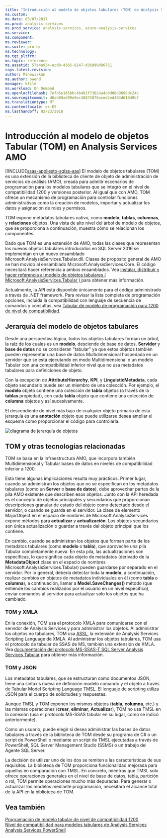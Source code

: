 ```yaml
---
title: "Introducción al modelo de objetos tabulares (TOM) de Analysis Services AMO | Documentos de Microsoft"
ms.custom: 
ms.date: 03/07/2017
ms.prod: analysis-services
ms.prod_service: analysis-services, azure-analysis-services
ms.service: 
ms.component: 
ms.reviewer: 
ms.suite: pro-bi
ms.technology: 
ms.tgt_pltfrm: 
ms.topic: reference
ms.assetid: 57a4a934-ecd0-4365-8147-d36899d86751
caps.latest.revision: 
author: Minewiskan
ms.author: owend
manager: kfile
ms.workload: On Demand
ms.openlocfilehash: 7efb5e145bbc4b481f73624a4c0d08d9698dc24c
ms.sourcegitcommit: d8ab09ad99e9ec30875076acee2ed303d61049b7
ms.translationtype: MT
ms.contentlocale: es-ES
ms.lasthandoff: 02/23/2018
---
```

# <a name="introduction-to-the-tabular-object-model-tom-in-analysis-services-amo"></a>Introducción al modelo de objetos Tabular (TOM) en Analysis Services AMO
[!INCLUDE[ssas-appliesto-sqlas-aas](../../includes/ssas-appliesto-sqlas-aas.md)]
El modelo de objetos tabulares (TOM) es una extensión de la biblioteca de cliente de objeto de administración de servicios de análisis (AMO), creada para admitir escenarios de programación para los modelos tabulares que se integró en el nivel de compatibilidad 1200 y versiones posterior. Al igual que con AMO, TOM ofrece un mecanismo de programación para controlar funciones administrativas como la creación de modelos, importar y actualizar los datos y asignación de roles y permisos.  
  
TOM expone metadatos tabulares nativo, como **modelo**, **tablas**, **columnas**, y **relaciones** objetos.  Una vista de alto nivel del árbol de modelo de objetos, que se proporciona a continuación, muestra cómo se relacionan los componentes.  
  
 Dado que TOM es una extensión de AMO, todas las clases que representan los nuevos objetos tabulares introducidos en SQL Server 2016 se implementan en un nuevo ensamblado Microsoft.AnalysisServices.Tabular.dll. Clases de propósito general de AMO se han movido al ensamblado Microsoft.AnalysisServices.Core. El código necesitará hacer referencia a ambos ensamblados.
Vea [instalar, distribuir y hacer referencia al modelo de objetos tabulares &#40; Microsoft.AnalysisServices.Tabular &#41; ](../../analysis-services/tabular-model-programming-compatibility-level-1200/install-distribute-and-reference-the-tabular-object-model.md) para obtener más información.  
  
 Actualmente, la API está disponible únicamente para el código administrado a través de .NET framework. Para revisar la lista completa de programación opciones, incluida la compatibilidad con lenguaje de secuencia de comandos y consultas, vea [Tabular de modelo de programación para 1200 de nivel de compatibilidad](../../analysis-services/tabular-model-programming-compatibility-level-1200/tabular-model-programming-for-compatibility-level-1200.md).  
  
## <a name="tabular-object-model-hierarchy"></a>Jerarquía del modelo de objetos tabulares  
 Desde una perspectiva lógica, todos los objetos tabulares forman un árbol, la raíz de los cuales es un **modelo**, desciende de base de datos. **Servidor** y **base de datos** no se consideran "tabular" ya que estos objetos también pueden representar una base de datos Multidimensional hospedada en un servidor que se está ejecutando en modo Multidimensional o un modelo Tabular con una compatibilidad inferior nivel que no usa metadatos tabulares para definiciones de objeto. 
  
 Con la excepción de **AttributeHierarchy**, **KPI**, y **LinguisticMetadata**, cada objeto secundario puede ser un miembro de una colección. Por ejemplo, el **modelo** objeto contiene una colección de **tabla** objetos (a través de la **tablas** propiedad), con cada **tabla** objeto que contiene una colección de **columna** objetos y así sucesivamente.  
  
 El descendiente de nivel más bajo de cualquier objeto primario de esta jerarquía es una **anotación** objeto que puede utilizarse desea ampliar el esquema como proporcionar el código para controlarla.  
  
 ![diagrama de jerarquía de objetos](../../analysis-services/tabular-model-programming-compatibility-level-1200/media/ssastomobjectmodeldiagram.png "diagrama de jerarquía de objetos")  
  
## <a name="tom-and-other-related-technologies"></a>TOM y otras tecnologías relacionadas

TOM se basa en la infraestructura AMO, que incorpora también Multidimensional y Tabular bases de datos en niveles de compatibilidad inferior a 1200.

Esto tiene algunas implicaciones resulta muy prácticos.
Primer lugar, cuando se administran los objetos que no se especifican en los metadatos tabulares (como un **Server** o **base de datos**), debe aprovechar partes de la pila AMO existente que describen esos objetos. Junto con la API heredada es el concepto de objetos principales y secundarios que proporcionan descripciones granular de estado del objeto como detectado desde el servidor, o cuando se guarda en el servidor. La clase de elemento MajorObject en el espacio de nombres de Microsoft.AnalysisServices expone métodos para **actualizar** y **actualización**. Los objetos secundarios son única actualización o guardar a través del objeto principal que los contiene.

En cambio, cuando se administran los objetos que forman parte de los metadatos tabulares (como **modelo** o **tabla**), que aproveche una pila Tabular completamente nueva. En esta pila, las actualizaciones son específicas, lo que significa cada objeto de metadatos (derivado de la **MetadataObject** clase en el espacio de nombres Microsoft.AnalysisServices.Tabular) pueden guardarse por separado en el servidor. Por lo general, debería detectar toda la **modelo**, a continuación, realizar cambios en objetos de metadatos individuales en él (como **tabla** o **columna**), a continuación, llamar a  **Model.SaveChanges()** método (que entiende los cambios realizados por el usuario en un nivel específico), enviar comandos al servidor para actualizar solo los objetos que ha cambiado.

### <a name="tom-and-xmla"></a>TOM y XMLA

En la conexión, TOM usa el protocolo XMLA para comunicarse con el servidor de Analysis Services y para administrar los objetos. Al administrar los objetos no tabulares, TOM usa [ASSL](../scripting/analysis-services-scripting-language-assl-for-xmla.md), la extensión de Analysis Services Scripting Language de XMLA. Al administrar los objetos tabulares, TOM usa el protocolo de tabular de SSAS de MS, también una extensión de XMLA. Vea [documentación del protocolo MS-SSAS-T SQL Server Analysis Services Tabular](https://msdn.microsoft.com/library/mt719260.aspx) para obtener más información.

### <a name="tom-and-json"></a>TOM y JSON

Los metadatos tabulares, que se estructuran como documentos JSON, tiene una sintaxis nueva de definición modelo comando y el objeto a través de Tabular Model Scripting Language [TMSL](../tabular-model-scripting-language-tmsl-reference.md). El lenguaje de scripting utiliza JSON para el cuerpo de solicitudes y respuestas.

Aunque TMSL y TOM exponen los mismos objetos (**tabla**, **columna**, etc.) y las mismas operaciones (**crear**, **eliminar**,  **Actualizar**), TOM no usa TMSL en la conexión (usa el protocolo MS-SSAS tabular en su lugar, como se indicó anteriormente).

Como un usuario, puede elegir si desea administrar las bases de datos tabulares a través de la biblioteca de TOM desde su programa de C# o un script de PowerShell o mediante un script de TMSL ejecutadas a través de PowerShell, SQL Server Management Studio (SSMS) o un trabajo del Agente SQL Server.

La decisión de utilizar uno de los dos se remiten a las características de sus requisitos. La biblioteca de TOM proporciona funcionalidad mejorada para aquellos en comparación con TMSL. En concreto, mientras que TMSL solo ofrece operaciones generales en el nivel de base de datos, tabla, partición o rol, TOM permite operaciones mucho más depuradas. Para generar o actualizar los modelos mediante programación, necesitará el alcance total de la API en la biblioteca de TOM.
  
## <a name="see-also"></a>Vea también  
 [Programación de modelo tabular de nivel de compatibilidad 1200](../../analysis-services/tabular-model-programming-compatibility-level-1200/tabular-model-programming-for-compatibility-level-1200.md)   
 [Nivel de compatibilidad para modelos tabulares de Analysis Services](../../analysis-services/tabular-models/compatibility-level-for-tabular-models-in-analysis-services.md)  
[Analysis Services PowerShell](../../analysis-services/powershell/analysis-services-powershell-reference.md)
  

